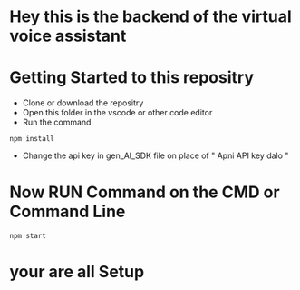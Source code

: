 # Hey this is the backend of the virtual voice assistant  

# Getting Started to this repositry
* Clone or download the repositry
* Open this folder in the vscode or other code editor
* Run the command 
``` 
npm install 
```

* Change the api key in gen_AI_SDK file on place of " Apni API key dalo "

# Now RUN Command on the CMD or Command Line

```
npm start
```

# your are all Setup